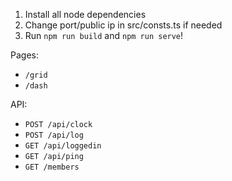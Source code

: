 1. Install all node dependencies
2. Change port/public ip in src/consts.ts if needed
3. Run `npm run build` and `npm run serve`!

Pages:
- `/grid`
- `/dash`

API:
- `POST /api/clock`
- `POST /api/log`
- `GET /api/loggedin`
- `GET /api/ping`
- `GET /members`

